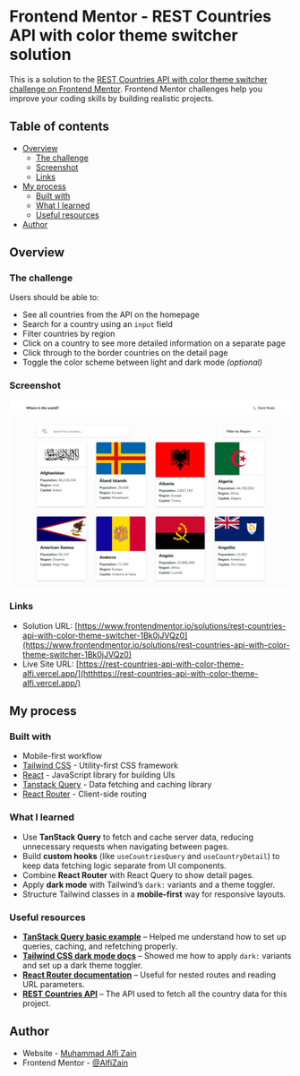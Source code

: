 # Frontend Mentor - REST Countries API with color theme switcher solution

This is a solution to the [REST Countries API with color theme switcher challenge on Frontend Mentor](https://www.frontendmentor.io/challenges/rest-countries-api-with-color-theme-switcher-5cacc469fec04111f7b848ca). Frontend Mentor challenges help you improve your coding skills by building realistic projects.

## Table of contents

- [Overview](#overview)
  - [The challenge](#the-challenge)
  - [Screenshot](#screenshot)
  - [Links](#links)
- [My process](#my-process)
  - [Built with](#built-with)
  - [What I learned](#what-i-learned)
  - [Useful resources](#useful-resources)
- [Author](#author)

## Overview

### The challenge

Users should be able to:

- See all countries from the API on the homepage
- Search for a country using an `input` field
- Filter countries by region
- Click on a country to see more detailed information on a separate page
- Click through to the border countries on the detail page
- Toggle the color scheme between light and dark mode _(optional)_

### Screenshot

![](screenshot/Screenshot.png)

### Links

- Solution URL: [https://www.frontendmentor.io/solutions/rest-countries-api-with-color-theme-switcher-1Bk0jJVQz0](https://www.frontendmentor.io/solutions/rest-countries-api-with-color-theme-switcher-1Bk0jJVQz0)
- Live Site URL: [https://rest-countries-api-with-color-theme-alfi.vercel.app/](htthttps://rest-countries-api-with-color-theme-alfi.vercel.app/)

## My process

### Built with

- Mobile-first workflow
- [Tailwind CSS](https://tailwindcss.com) - Utility-first CSS framework
- [React](https://reactjs.org/) - JavaScript library for building UIs
- [Tanstack Query](https://tanstack.com/query/latest) - Data fetching and caching library
- [React Router](https://reactrouter.com/) - Client-side routing

### What I learned

- Use **TanStack Query** to fetch and cache server data, reducing unnecessary requests when navigating between pages.
- Build **custom hooks** (like `useCountriesQuery` and `useCountryDetail`) to keep data fetching logic separate from UI components.
- Combine **React Router** with React Query to show detail pages.
- Apply **dark mode** with Tailwind’s `dark:` variants and a theme toggler.
- Structure Tailwind classes in a **mobile-first** way for responsive layouts.

### Useful resources

- [**TanStack Query basic example**](https://tanstack.com/query/latest/docs/framework/react/examples/basic) – Helped me understand how to set up queries, caching, and refetching properly.
- [**Tailwind CSS dark mode docs**](https://tailwindcss.com/docs/dark-mode) – Showed me how to apply `dark:` variants and set up a dark theme toggler.
- [**React Router documentation**](https://reactrouter.com/) – Useful for nested routes and reading URL parameters.
- [**REST Countries API**](https://restcountries.com/) – The API used to fetch all the country data for this project.

## Author

- Website - [Muhammad Alfi Zain](https://muhammad-alfi-zain.vercel.app/)
- Frontend Mentor - [@AlfiZain](https://www.frontendmentor.io/profile/AlfiZain)
